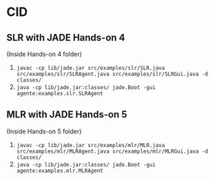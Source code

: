 # CID

## SLR with JADE Hands-on 4

(Inside Hands-on 4 folder)

1. `javac -cp lib/jade.jar src/examples/slr/SLR.java src/examples/slr/SLRAgent.java src/examples/slr/SLRGui.java -d classes/`
2. `java -cp lib/jade.jar:classes/ jade.Boot -gui agente:examples.slr.SLRAgent`

## MLR with JADE Hands-on 5

(Inside Hands-on 5 folder)

1. `javac -cp lib/jade.jar src/examples/mlr/MLR.java src/examples/mlr/MLRAgent.java src/examples/mlr/MLRGui.java -d classes/`
2. `java -cp lib/jade.jar:classes/ jade.Boot -gui agente:examples.mlr.MLRAgent`
